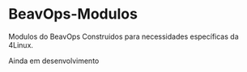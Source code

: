 # BeavOps-Modulos

Modulos do BeavOps Construidos para necessidades específicas da 4Linux.

Ainda em desenvolvimento
